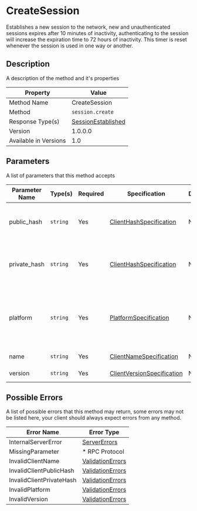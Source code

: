 # CreateSession

Establishes a new session to the network, new and unauthenticated sessions
expires after 10 minutes of inactivity, authenticating to the session
will increase the expiration time to 72 hours of inactivity. This timer
is reset whenever the session is used in one way or another.


## Description

A description of the method and it's properties

| Property              | Value                                                     |
|-----------------------|-----------------------------------------------------------|
| Method Name           | CreateSession                                             |
| Method                | `session.create`                                          |
| Response Type(s)      | [SessionEstablished](../../Objects/SessionEstablished.md) |
| Version               | 1.0.0.0                                                   |
| Available in Versions | 1.0                                                       |


## Parameters

A list of parameters that this method accepts

| Parameter Name | Type(s)  | Required | Specification                                                                    | Deprecated | Versions | Description                                                             |
|----------------|----------|----------|----------------------------------------------------------------------------------|------------|----------|-------------------------------------------------------------------------|
| public_hash    | `string` | Yes      | [ClientHashSpecification](../../Specifications/ClientHashSpecification.md)       | No         | 1.0      | The Public Hash of the client that's establishing the session           |
| private_hash   | `string` | Yes      | [ClientHashSpecification](../../Specifications/ClientHashSpecification.md)       | No         | 1.0      | The Private Hash of the client used when establishing the session       |
| platform       | `string` | Yes      | [PlatformSpecification](../../Specifications/PlatformSpecification.md)           | No         | 1.0      | The platform that the client is running on, eg; Linux, Windows, Android |
| name           | `string` | Yes      | [ClientNameSpecification](../../Specifications/ClientNameSpecification.md)       | No         | 1.0      | The name of the client                                                  |
| version        | `string` | Yes      | [ClientVersionSpecification](../../Specifications/ClientVersionSpecification.md) | No         | 1.0      | The version of the client                                               |

## Possible Errors

A list of possible errors that this method may return, some errors
may not be listed here, your client should always expect errors from
any method.

| Error Name               | Error Type                                           |
|--------------------------|------------------------------------------------------|
| InternalServerError      | [ServerErrors](../../Errors/ServerErrors.md)         |
| MissingParameter         | * RPC Protocol                                       |
| InvalidClientName        | [ValidationErrors](../../Errors/ValidationErrors.md) |
| InvalidClientPublicHash  | [ValidationErrors](../../Errors/ValidationErrors.md) |
| InvalidClientPrivateHash | [ValidationErrors](../../Errors/ValidationErrors.md) |
| InvalidPlatform          | [ValidationErrors](../../Errors/ValidationErrors.md) |
| InvalidVersion           | [ValidationErrors](../../Errors/ValidationErrors.md) |